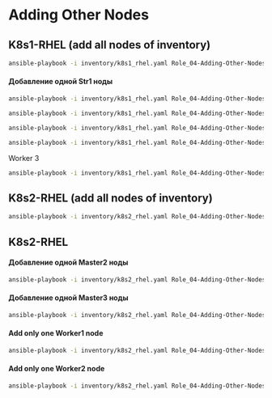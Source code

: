 # Adding Other Nodes

## K8s1-RHEL (add all nodes of inventory)
```bash
ansible-playbook -i inventory/k8s1_rhel.yaml Role_04-Adding-Other-Nodes.yaml -b
```

#### Добавление одной Str1 ноды
```bash
ansible-playbook -i inventory/k8s1_rhel.yaml Role_04-Adding-Other-Nodes.yaml -b --extra-vars "added_node=k8s1-rhel-str-n01.fillswim.local"
```
```bash
ansible-playbook -i inventory/k8s1_rhel.yaml Role_04-Adding-Other-Nodes.yaml -b --extra-vars "added_node=k8s1-rhel-str-n02.fillswim.local"
```
```bash
ansible-playbook -i inventory/k8s1_rhel.yaml Role_04-Adding-Other-Nodes.yaml -b --extra-vars "added_node=k8s1-rhel-str-n03.fillswim.local"
```
```bash
ansible-playbook -i inventory/k8s1_rhel.yaml Role_04-Adding-Other-Nodes.yaml -b --extra-vars "added_node=k8s1-rhel-str-n04.fillswim.local"
```
Worker 3
```bash
ansible-playbook -i inventory/k8s1_rhel.yaml Role_04-Adding-Other-Nodes.yaml -b --extra-vars "added_node=k8s1-rhel-worker3.fillswim.local"
```


## K8s2-RHEL (add all nodes of inventory)
```bash
ansible-playbook -i inventory/k8s2_rhel.yaml Role_04-Adding-Other-Nodes.yaml -b
```



## K8s2-RHEL
#### Добавление одной Master2 ноды
```bash
ansible-playbook -i inventory/k8s2_rhel.yaml Role_04-Adding-Other-Nodes.yaml -b --extra-vars "added_node=k8s2-rhel-master2.fillswim.local"
```

#### Добавление одной Master3 ноды
```bash
ansible-playbook -i inventory/k8s2_rhel.yaml Role_04-Adding-Other-Nodes.yaml -b --extra-vars "added_node=k8s2-rhel-master3.fillswim.local"
```

#### Add only one Worker1 node
```bash
ansible-playbook -i inventory/k8s2_rhel.yaml Role_04-Adding-Other-Nodes.yaml -b --extra-vars "added_node=k8s2-rhel-worker1.fillswim.local"
```

#### Add only one Worker2 node
```bash
ansible-playbook -i inventory/k8s2_rhel.yaml Role_04-Adding-Other-Nodes.yaml -b --extra-vars "added_node=k8s2-rhel-worker2.fillswim.local"
```